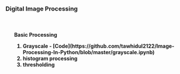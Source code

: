 ### Digital Image Processing <br>
<br>
<ol> <h4> Basic Processing <ol>
<li> Grayscale
- [Code](https://github.com/tawhidul2122/Image-Processing-In-Python/blob/master/grayscale.ipynb)

<li> histogram processing 
<li> thresholding 
</ol>

